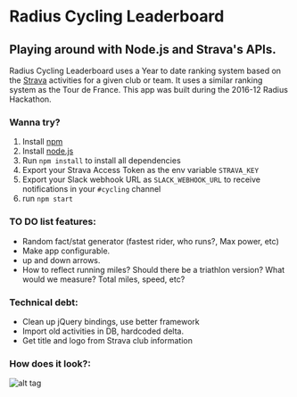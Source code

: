 # Radius Cycling Leaderboard

## Playing around with Node.js and Strava's APIs.

Radius Cycling Leaderboard uses a Year to date ranking system based on the [Strava](http://strava.com) activities for a given club or team. It uses a similar ranking system as the Tour de France. This app was built during the 2016-12 Radius Hackathon.

### Wanna try?
1. Install [npm](https://github.com/npm/npm)
1. Install [node.js](https://nodejs.org/en/)
1. Run `npm install` to install all dependencies
1. Export your Strava Access Token as the env variable `STRAVA_KEY`
1. Export your Slack webhook URL as `SLACK_WEBHOOK_URL` to receive notifications in your `#cycling` channel
1. run `npm start`

### TO DO list features:
- Random fact/stat generator (fastest rider, who runs?, Max power, etc)
- Make app configurable.
- up and down arrows.
- How to reflect running miles? Should there be a triathlon version? What would we measure? Total miles, speed, etc?

### Technical debt:
- Clean up jQuery bindings, use better framework
- Import old activities in DB, hardcoded delta.
- Get title and logo from Strava club information

### How does it look?:
![alt tag](https://gitlab.com/jvanhorenbeke/radius-cycling/raw/master/screenshot.png)
